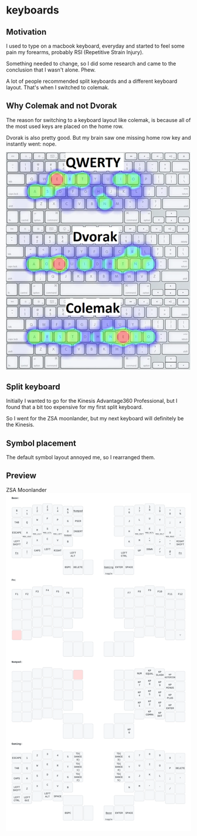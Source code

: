# keyboards

## Motivation
I used to type on a macbook keyboard, everyday and started to feel some pain my forearms, probably RSI (Repetitive Strain Injury).

Something needed to change, so I did some research and came to the conclusion that I wasn't alone. Phew.

A lot of people recommended split keyboards and a different keyboard layout. That's when I switched to colemak.

## Why Colemak and not Dvorak
The reason for switching to a keyboard layout like colemak, is because all of the most used keys are placed on the home row.

Dvorak is also pretty good. But my brain saw one missing home row key and instantly went: nope.

<img src="./heatmap-qwerty-dvorak-colemak.png">

## Split keyboard
Initially I wanted to go for the Kinesis Advantage360 Professional, but I found that a bit too expensive for my first split keyboard.

So I went for the ZSA moonlander, but my next keyboard will definitely be the Kinesis.

## Symbol placement
The default symbol layout annoyed me, so I rearranged them.

## Preview
ZSA Moonlander
<img src="./rillyv_zsa_moonlander.svg">
